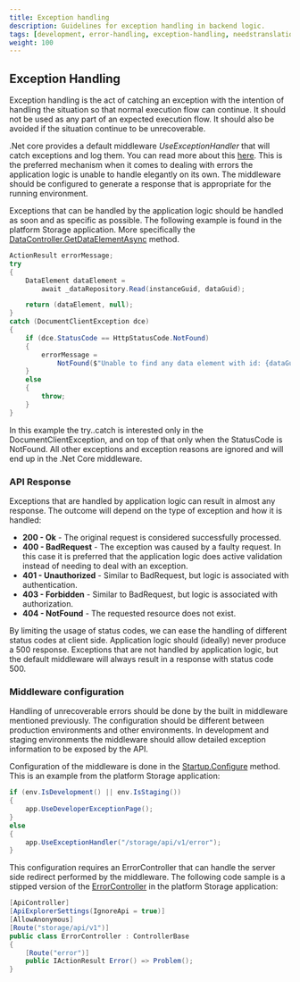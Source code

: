```yaml
---
title: Exception handling
description: Guidelines for exception handling in backend logic.
tags: [development, error-handling, exception-handling, needstranslation]
weight: 100
---
```


## Exception Handling

Exception handling is the act of catching an exception with the intention of handling the situation so that normal execution flow can continue. It should not be used as any part of an expected execution flow. It should also be avoided if the situation continue to be unrecoverable.

.Net core provides a default middleware *UseExceptionHandler* that will catch exceptions and log them. You can read more about this [here](https://docs.microsoft.com/en-us/aspnet/core/fundamentals/error-handling?view=aspnetcore-3.1). This is the preferred mechanism when it comes to dealing with errors the application logic is unable to handle elegantly on its own. The middleware should be configured to generate a response that is appropriate for the running environment.

Exceptions that can be handled by the application logic should be handled as soon and as specific as possible. The following example is found in the platform Storage application. More specifically the [DataController.GetDataElementAsync](https://github.com/Altinn/altinn-studio/blob/0ff6a8d1dde279578fdab3b0a4403da001601a50/src/Altinn.Platform/Altinn.Platform.Storage/Storage/Controllers/DataController.cs#L494) method.

```cs
ActionResult errorMessage;
try
{
    DataElement dataElement = 
        await _dataRepository.Read(instanceGuid, dataGuid);

    return (dataElement, null);
}
catch (DocumentClientException dce)
{
    if (dce.StatusCode == HttpStatusCode.NotFound)
    {
        errorMessage = 
            NotFound($"Unable to find any data element with id: {dataGuid}.");
    }
    else
    {
        throw;
    }
}
```

In this example the try..catch is interested only in the DocumentClientException, and on top of that only when the StatusCode is NotFound. All other exceptions and exception reasons are ignored and will end up in the .Net Core middleware.

### API Response

Exceptions that are handled by application logic can result in almost any response. The outcome will depend on the type of exception and how it is handled:

- **200 - Ok** - The original request is considered successfully processed.
- **400 - BadRequest** - The exception was caused by a faulty request. In this case it is preferred that the application logic does active validation instead of needing to deal with an exception.
- **401 - Unauthorized** - Similar to BadRequest, but logic is associated with authentication.
- **403 - Forbidden** - Similar to BadRequest, but logic is associated with authorization.
- **404 - NotFound** - The requested resource does not exist.

By limiting the usage of status codes, we can ease the handling of different status codes at client side. Application logic should (ideally) never produce a 500 response. Exceptions that are not handled by application logic, but the default middleware will always result in a response with status code 500. 

### Middleware configuration

Handling of unrecoverable errors should be done by the built in middleware mentioned previously. The configuration should be different between production environments and other environments. In development and staging environments the middleware should allow detailed exception information to be exposed by the API. 

Configuration of the middleware is done in the [Startup.Configure](https://github.com/Altinn/altinn-studio/blob/0ff6a8d1dde279578fdab3b0a4403da001601a50/src/Altinn.Platform/Altinn.Platform.Storage/Storage/Startup.cs#L210) method. This is an example from the platform Storage application:

```cs
if (env.IsDevelopment() || env.IsStaging())
{
    app.UseDeveloperExceptionPage();
}
else
{
    app.UseExceptionHandler("/storage/api/v1/error");
}
```

This configuration requires an ErrorController that can handle the server side redirect performed by the middleware. The following code sample is a stipped version of the [ErrorController](https://github.com/Altinn/altinn-studio/blob/0ff6a8d1dde279578fdab3b0a4403da001601a50/src/Altinn.Platform/Altinn.Platform.Authentication/Authentication/Controllers/ErrorController.cs) in the platform Storage application:

```cs
[ApiController]
[ApiExplorerSettings(IgnoreApi = true)]
[AllowAnonymous]
[Route("storage/api/v1")]
public class ErrorController : ControllerBase
{
    [Route("error")]
    public IActionResult Error() => Problem();
}
```

